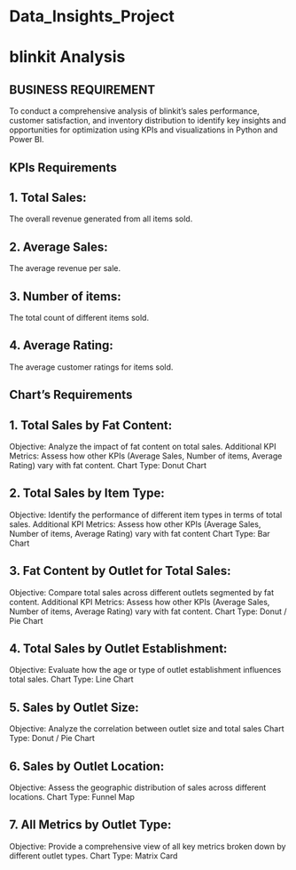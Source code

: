 # Data_Insights_Project
# blinkit Analysis
## BUSINESS REQUIREMENT
To conduct a comprehensive analysis of blinkit’s sales performance, customer satisfaction, and inventory distribution to identify key insights and opportunities for optimization using KPIs and visualizations in Python and Power BI.

## KPIs Requirements
## 1.	Total Sales: 
The overall revenue generated from all items sold.
## 2.	Average Sales: 
The average revenue per sale.
## 3.	Number of items: 
The total count of different items sold.
## 4.	Average Rating: 
The average customer ratings for items sold.

## Chart’s Requirements
## 1.	Total Sales by Fat Content:
Objective: Analyze the impact of fat content on total sales.
Additional KPI Metrics: Assess how other KPIs (Average Sales, Number of items, Average Rating) vary with fat content.
Chart Type: Donut Chart  
## 2.	Total Sales by Item Type:
Objective: Identify the performance of different item types in terms of total sales.
Additional KPI Metrics: Assess how other KPIs (Average Sales, Number of items, Average Rating) vary with fat content
Chart Type: Bar Chart
## 3.	Fat Content by Outlet for Total Sales:
Objective: Compare total sales across different outlets segmented by fat content.
Additional KPI Metrics: Assess how other KPIs (Average Sales, Number of items, Average Rating) vary with fat content.
Chart Type: Donut / Pie Chart
## 4.	Total Sales by Outlet Establishment:
Objective: Evaluate how the age or type of outlet establishment influences total sales.
Chart Type: Line Chart
## 5.	Sales by Outlet Size:
Objective: Analyze the correlation between outlet size and total sales
Chart Type: Donut / Pie Chart
## 6.	Sales by Outlet Location:
Objective: Assess the geographic distribution of sales across different locations.
Chart Type: Funnel Map
## 7.	All Metrics by Outlet Type:
Objective: Provide a comprehensive view of all key metrics broken down by different     outlet types.
Chart Type: Matrix Card

